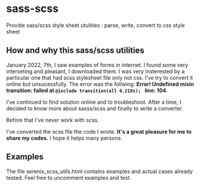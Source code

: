 # sass-scss
Provide sass/scss style sheet utulities : parse, write, convert to css style sheet

## How and why this sass/scss utilities

January 2022, 7th, I saw examples of forms in internet. I found some very interseting and pleasant, I downloaded them. I was very insterested by a particular one that had scss stylesheet file only not css. I've try to convert it online but unsucessfully. The error was the follwing: **Error! Undefined mixin transition: failed at `@include transition(all 0.218s); ` line: 104**.

I've continued to find solution online and to troubleshoot. After a time, I decided to know more about sasss/scss and finally to write a converter.

Before that I've never work with scss.

I've converted the scss file the code I wrote. **It's a great pleasure for me to share my codes.** I hope it helps many persons.

## Examples

The file serenix_scss_utils.html contains examples and actual cases already tested.
Feel free to uncomment examples and test.


